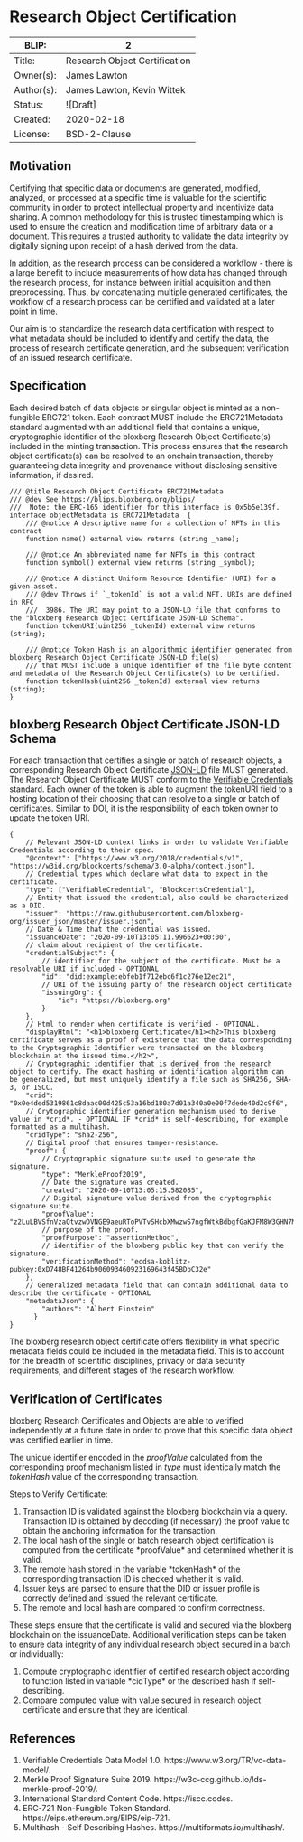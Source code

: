 # Research Object Certification

| BLIP:     | 2                                                         |
| -------- | ------------------------------------------------------------ |
| Title:   | Research Object Certification                                      |
| Owner(s):  | James Lawton                                                           |
| Author(s):  | James Lawton, Kevin Wittek                                                           |
| Status:  | ![Draft] |
| Created: | 2020-02-18                                                   |
| License: | BSD-2-Clause                                                 |

## Motivation
Certifying that specific data or documents are generated, modified, analyzed, or processed at a specific time is valuable for the scientific community in order to protect intellectual property and incentivize data sharing. A common methodology for this is trusted timestamping which is used to ensure the creation and modification time of arbitrary data or a document. This requires a trusted authority to validate the data integrity by digitally signing upon receipt of a hash derived from the data.

In addition, as the research process can be considered a workflow - there is a large benefit to include measurements of how data has changed through the research process, for instance between initial acquisition and then preprocessing. Thus, by concatenating multiple generated certificates, the workflow of a research process can be certified and validated at a later point in time.

Our aim is to standardize the research data certification with respect to what metadata should be included to identify and certify the data, the process of research certificate generation, and the subsequent verification of an issued research certificate.

## Specification
Each desired batch of data objects or singular object is minted as a non-fungible ERC721 token. Each contract MUST include the ERC721Metadata standard augmented with an additional field that contains a unique, cryptographic identifier of the bloxberg Research Object Certificate(s) included in the minting transaction. This process ensures that the research object certificate(s) can be resolved to an onchain transaction, thereby guaranteeing data integrity and provenance without disclosing sensitive information, if desired.

```solidity
/// @title Research Object Certificate ERC721Metadata
/// @dev See https://blips.bloxberg.org/blips/
///  Note: the ERC-165 identifier for this interface is 0x5b5e139f.
interface objectMetadata is ERC721Metadata  {
    /// @notice A descriptive name for a collection of NFTs in this contract
    function name() external view returns (string _name);

    /// @notice An abbreviated name for NFTs in this contract
    function symbol() external view returns (string _symbol);

    /// @notice A distinct Uniform Resource Identifier (URI) for a given asset.
    /// @dev Throws if `_tokenId` is not a valid NFT. URIs are defined in RFC
    ///  3986. The URI may point to a JSON-LD file that conforms to the "bloxberg Research Object Certificate JSON-LD Schema".
    function tokenURI(uint256 _tokenId) external view returns (string);

    /// @notice Token Hash is an algorithmic identifier generated from bloxberg Research Object Certificate JSON-LD file(s) 
    /// that MUST include a unique identifier of the file byte content and metadata of the Research Object Certificate(s) to be certified.
    function tokenHash(uint256 _tokenId) external view returns (string);
}
```

## bloxberg Research Object Certificate JSON-LD Schema

For each transaction that certifies a single or batch of research objects, a corresponding Research Object Certificate [JSON-LD](https://www.w3.org/TR/json-ld/) file MUST generated.
The Research Object Certificate MUST conform to the [Verifiable Credentials](https://www.w3.org/TR/vc-data-model/) standard.
Each owner of the token is able to augment the tokenURI field to a hosting location of their choosing that can resolve to a single or batch of certificates. Similar to DOI, it is the responsibility of each token owner to update the token URI.

```json5
{
    // Relevant JSON-LD context links in order to validate Verifiable Credentials according to their spec.
    "@context": ["https://www.w3.org/2018/credentials/v1", "https://w3id.org/blockcerts/schema/3.0-alpha/context.json"], 
    // Credential types which declare what data to expect in the certificate.
    "type": ["VerifiableCredential", "BlockcertsCredential"],
    // Entity that issued the credential, also could be characterized as a DID.
    "issuer": "https://raw.githubusercontent.com/bloxberg-org/issuer_json/master/issuer.json",
    // Date & Time that the credential was issued.
    "issuanceDate": "2020-09-10T13:05:11.996623+00:00", 
    // claim about recipient of the certificate.
    "credentialSubject": {
        // identifier for the subject of the certificate. Must be a resolvable URI if included - OPTIONAL
        "id": "did:example:ebfeb1f712ebc6f1c276e12ec21", 
        // URI of the issuing party of the research object certificate
        "issuingOrg": {
            "id": "https://bloxberg.org"
        }
    }, 
    // Html to render when certificate is verified - OPTIONAL.
    "displayHtml": "<h1>bloxberg Certificate</h1><h2>This bloxberg certificate serves as a proof of existence that the data corresponding to the Cryptographic Identifier were transacted on the bloxberg blockchain at the issued time.</h2>", 
    // Cryptographic identifier that is derived from the research object to certify. The exact hashing or identification algorithm can be generalized, but must uniquely identify a file such as SHA256, SHA-3, or ISCC.
    "crid": "0x0e4ded5319861c8daac00d425c53a16bd180a7d01a340a0e00f7dede40d2c9f6", 
    // Crytographic identifier generation mechanism used to derive value in *crid*. - OPTIONAL IF *crid* is self-describing, for example formatted as a multihash.
    "cridType": "sha2-256",
    // Digital proof that ensures tamper-resistance.
    "proof": {
        // Cryptographic signature suite used to generate the signature.
        "type": "MerkleProof2019", 
        // Date the signature was created.
        "created": "2020-09-10T13:05:15.582085", 
        // Digital signature value derived from the cryptographic signature suite.
        "proofValue": "z2LuLBVSfnVzaQtvzwDVNGE9aeuRToPVTvSHcbXMwzwS7ngfWtkBdbgfGaKJFM8W3GHN7MeAQ3zwt7dfESxWiY7Y4M3FxHg9pefhXggXgZPBYkZo9RUXMEkyu8xaxEoF8t6jqeMGARMZortEkgfCCTJMLGsfMfMXPcam4chnQwjhkTnmcZhRjoFUg13NZLwjsWYG961uv4inAiWHjBwM52kkv6vSD8EyTgXFjfooChsRXFiN4VykwPcUWBMRkuinHNwvrewx8dTPjijxdFAn1zDKJdUGn3erbVgV7VhMBbfmv7RQStgKbA1D6FvQNAVwsbW25NEEQ1mnGsBXDFH2EC1coFwRQTLTTDpiEjdKh4tRqk5kTycmpk1c1Zihm4d4URUMybAw1NmG4Hi12JKqZr", 
        // purpose of the proof.
        "proofPurpose": "assertionMethod", 
        // identifier of the bloxberg public key that can verify the signature. 
        "verificationMethod": "ecdsa-koblitz-pubkey:0xD748BF41264b906093460923169643f45BDbC32e"
    },
    // Generalized metadata field that can contain additional data to describe the certificate - OPTIONAL
    "metadataJson": { 
        "authors": "Albert Einstein" 
      }
}
```
The bloxberg research object certificate offers flexibility in what specific metadata fields could be included in the metadata field. This is to account for the breadth of scientific disciplines, privacy or data security requirements, and different stages of the research workflow.

## Verification of Certificates
bloxberg Research Certificates and Objects are able to verified independently at a future date in order to prove that this specific data object was certified earlier in time.

The unique identifier encoded in the *proofValue* calculated from the corresponding proof mechanism listed in *type* must identically match the *tokenHash* value of the corresponding transaction.

Steps to Verify Certificate:

<ol>
<li>Transaction ID is validated against the bloxberg blockchain via a query. Transaction ID is obtained by decoding (if necessary) the proof value to obtain the anchoring information for the transaction.</li>
<li> The local hash of the single or batch research object certification is computed from the certificate *proofValue* and determined whether it is valid.</li>
<li> The remote hash stored in the variable *tokenHash* of the corresponding transaction ID is checked whether it is valid.</li>
<li> Issuer keys are parsed to ensure that the DID or issuer profile is correctly defined and issued the relevant certificate.</li>
<li> The remote and local hash are compared to confirm correctness.</li>
</ol>


These steps ensure that the certificate is valid and secured via the bloxberg blockchain on the issuanceDate. Additional verification steps can be taken to ensure data integrity of any individual research object secured in a batch or individually:
<ol>
<li>Compute cryptographic identifier of certified research object according to function listed in variable *cidType* or the described hash if self-describing.</li>
<li>Compare computed value with value secured in research object certificate and ensure that they are identical.</li>
</ol>

## References
<ol>
<li>Verifiable Credentials Data Model 1.0. https://www.w3.org/TR/vc-data-model/.</li>
<li>Merkle Proof Signature Suite 2019. https://w3c-ccg.github.io/lds-merkle-proof-2019/.</li>
<li>International Standard Content Code. https://iscc.codes.</li>
<li>ERC-721 Non-Fungible Token Standard. https://eips.ethereum.org/EIPS/eip-721.</li>
<li>Multihash - Self Describing Hashes. https://multiformats.io/multihash/.</li>
</ol>
